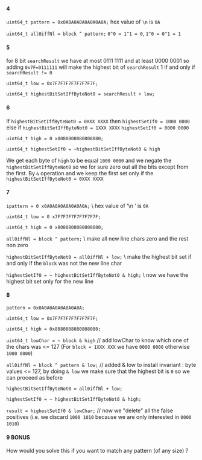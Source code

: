 #### 4
`uint64_t pattern = 0x0A0A0A0A0A0A0A0A;`  hex value of `\n` is `0A`

`uint64_t all0iffNl = block ^ pattern;` `0^0 = 1^1 = 0`, `1^0 = 0^1 = 1`

#### 5
for 8 bit `searchResult` we have at most 0111 1111 and at least 0000 0001 so adding `0x7F=0111111` will make the 
highest bit of `searchResult` 1 if and only if `searchResult != 0`

`uint64_t low = 0x7F7F7F7F7F7F7F7F;`

`uint64_t highestBitSetIffByteNot0 = searchResult + low;` 

#### 6
If `highestBitSetIffByteNot0 = 0XXX XXXX` then `highestSetIf0 = 1000 0000` else if `highestBitSetIffByteNot0 = 1XXX XXXX`
`highestSetIf0 = 0000 0000`

`uint64_t high = 0 x8080808080808080;`

`uint64_t highestSetIf0 = ~highestBitSetIffByteNot0 & high` 

We get each byte of `high` to be equal `1000 0000` and we negate the `highestBitSetIffByteNot0` so we for sure zero out
all the bits except from the first. By `&` operation and we keep the first set only if the `highestBitSetIffByteNot0 = 0XXX XXXX`

#### 7

`ipattern = 0 x0A0A0A0A0A0A0A0A;` \\ hex value of ’\n ’ is `0A`

`uint64_t low = 0 x7F7F7F7F7F7F7F7F;`

`uint64_t high = 0 x8080808080808080;`

`all0iffNl = block ^ pattern;` \\ make all new line chars zero and the rest non zero

`highestBitSetIffByteNot0 = all0iffNl + low;` \\ make the highest bit set if and only if the `block` was not the new line char

`highestSetIf0 = ~ highestBitSetIffByteNot0 & high;` \\ now we have the highest bit set only for the new line

#### 8

`pattern = 0x0A0A0A0A0A0A0A0A;`

`uint64_t low = 0x7F7F7F7F7F7F7F7F;`

`uint64_t high = 0x8080808080808080;`


`uint64_t lowChar = ~ block & high` // add lowChar to know which one of the chars was <= 127  (For `block = 1XXX XXX` we have `0000 0000` otherwise `1000 0000`)

`all0iffNl = block ^ pattern & low;` // added & low to install invariant : byte values <= 127, by doing `& low` we make sure that the highest bit is `0` so we can proceed as before

`highestBitSetIffByteNot0 = all0iffNl + low;`

`highestSetIf0 = ~ highestBitSetIffByteNot0 & high;`

`result = highestSetIf0 & lowChar;` // now we "delete" all the false positives (i.e. we discard `1000 1010` because we are only interested in `0000 1010`)

#### 9 BONUS

How would you solve this if you want to match any pattern (of any size) ?

